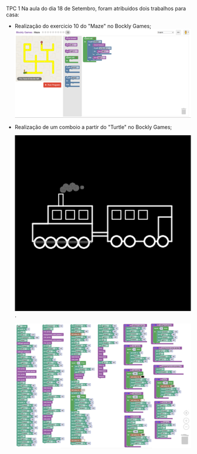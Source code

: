 TPC 1
Na aula do dia 18 de Setembro, foram atribuidos dois trabalhos para casa:
- Realização do exercicio 10 do "Maze" no Bockly Games;
  ![image alt](https://github.com/ClaudiaTeixeiraa/ATP2025/blob/8da6034ac0c9f17d65d61cee5a864585da279e59/Resolu%C3%A7%C3%A3o%20do%20exc%2010%20do%20Maze.png)
  
- Realização de um comboio a partir do "Turtle" no Bockly Games;
 
  ![image alt](https://github.com/ClaudiaTeixeiraa/ATP2025/blob/d2e650df6b96ab11400b650506e32d04b95569ee/ComboioTurtle.png).

  ![image alt](https://github.com/ClaudiaTeixeiraa/ATP2025/blob/f83a91e24f6ce2a1f6c8414a5d167eb154124898/Resolu%C3%A7%C3%A3oComboioTurtle.png)

